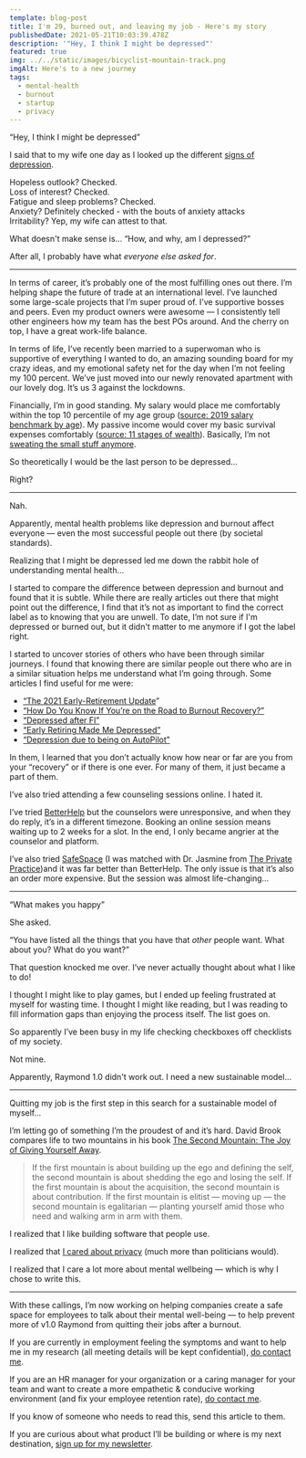 ```yaml
---
template: blog-post
title: I'm 29, burned out, and leaving my job - Here's my story
publishedDate: 2021-05-21T10:03:39.478Z
description: '"Hey, I think I might be depressed"'
featured: true
img: ../../static/images/bicyclist-mountain-track.png
imgAlt: Here's to a new journey
tags:
  - mental-health
  - burnout
  - startup
  - privacy
---
```

“Hey, I think I might be depressed”

I said that to my wife one day as I looked up the different [signs of depression](https://www.healthline.com/health/depression/recognizing-symptoms).

Hopeless outlook? Checked.\
Loss of interest? Checked.\
Fatigue and sleep problems? Checked.\
Anxiety? Definitely checked - with the bouts of anxiety attacks\
Irritability? Yep, my wife can attest to that.

What doesn't make sense is… “How, and why, am I depressed?”

After all, I probably have what *everyone else asked for*.

- - -

In terms of career, it’s probably one of the most fulfilling ones out there. I’m helping shape the future of trade at an international level. I’ve launched some large-scale projects that I’m super proud of. I’ve supportive bosses and peers. Even my product owners were awesome — I consistently tell other engineers how my team has the best POs around. And the cherry on top, I have a great work-life balance.

In terms of life, I’ve recently been married to a superwoman who is supportive of everything I wanted to do, an amazing sounding board for my crazy ideas, and my emotional safety net for the day when I’m not feeling my 100 percent. We’ve just moved into our newly renovated apartment with our lovely dog. It’s us 3 against the lockdowns.

Financially, I’m in good standing. My salary would place me comfortably within the top 10 percentile of my age group ([source: 2019 salary benchmark by age](https://www.salary.sg/2019/benchmark-your-monthly-pay-by-age-gender-2019/)). My passive income would cover my basic survival expenses comfortably ([source: 11 stages of wealth](https://investmentmoats.com/financial-independence/stages-of-wealth-financial-independence/)). Basically, I’m not [sweating the small stuff anymore](https://geek.sg/blog/dont-sweat-the-small-things-on-your-path-to-financial-independence).

So theoretically I would be the last person to be depressed…

Right?

- - -

Nah.

Apparently, mental health problems like depression and burnout affect everyone — even the most successful people out there (by societal standards).

Realizing that I might be depressed led me down the rabbit hole of understanding mental health...

I started to compare the difference between depression and burnout and found that it is subtle. While there are really articles out there that might point out the difference, I find that it’s not as important to find the correct label as to knowing that you are unwell. To date, I’m not sure if I'm depressed or burned out, but it didn't matter to me anymore if I got the label right.

I started to uncover stories of others who have been through similar journeys. I found that knowing there are similar people out there who are in a similar situation helps me understand what I’m going through. Some articles I find useful for me were:

* [“The 2021 Early-Retirement Update](https://livingafi.com/2021/03/17/the-2021-early-retirement-update/)”
* [“How Do You Know If You’re on the Road to Burnout Recovery?”](https://medium.com/age-of-empathy/how-do-you-know-if-youre-on-the-road-to-burnout-recovery-56698e7a83a7)
* [“Depressed after FI”](https://www.reddit.com/r/financialindependence/comments/bhp8p1/depressed_after_fi/)
* [“Early Retiring Made Me Depressed”](https://www.reddit.com/r/financialindependence/comments/863pe4/early_retiring_made_me_depressed/)
* [“Depression due to being on AutoPilot”](https://www.reddit.com/r/financialindependence/comments/8nb77k/depression_due_to_being_on_autopilot/)

In them, I learned that you don’t actually know how near or far are you from your “recovery” or if there is one ever. For many of them, it just became a part of them.

I’ve also tried attending a few counseling sessions online. I hated it.

I’ve tried [BetterHelp](https://www.betterhelp.com/) but the counselors were unresponsive, and when they do reply, it’s in a different timezone. Booking an online session means waiting up to 2 weeks for a slot. In the end, I only became angrier at the counselor and platform.

I’ve also tried [SafeSpace](https://safespace.sg/) (I was matched with Dr. Jasmine from [The Private Practice](https://theprivatepractice.org/))and it was far better than BetterHelp. The only issue is that it’s also an order more expensive. But the session was almost life-changing…

- - -

“What makes you happy”

She asked.

“You have listed all the things that you have that *other* people want. What about you? What do you want?”

That question knocked me over. I’ve never actually thought about what I like to do!

I thought I might like to play games, but I ended up feeling frustrated at myself for wasting time. I thought I might like reading, but I was reading to fill information gaps than enjoying the process itself. The list goes on.

So apparently I’ve been busy in my life checking checkboxes off checklists of my society.

Not mine.

Apparently, Raymond 1.0 didn't work out. I need a new sustainable model…

- - -

Quitting my job is the first step in this search for a sustainable model of myself…

I’m letting go of something I’m the proudest of and it’s hard. David Brook compares life to two mountains in his book [The Second Mountain: The Joy of Giving Yourself Away](https://amzn.to/3scXd7E).

> If the first mountain is about building up the ego and defining the self, the second mountain is about shedding the ego and losing the self. If the first mountain is about the acquisition, the second mountain is about contribution. If the first mountain is elitist — moving up — the second mountain is egalitarian — planting yourself amid those who need and walking arm in arm with them.

I realized that I like building software that people use.

I realized that [I cared about privacy](https://geek.sg/blog/why-should-you-care-about-privacy%E2%80%8A-%E2%80%8Aeven-if-you-had-nothing-to%C2%A0hide) (much more than politicians would).

I realized that I care a lot more about mental wellbeing — which is why I chose to write this.

- - -

With these callings, I’m now working on helping companies create a safe space for employees to talk about their mental well-being — to help prevent more of v1.0 Raymond from quitting their jobs after a burnout.

If you are currently in employment feeling the symptoms and want to help me in my research (all meeting details will be kept confidential), [do contact me](https://geek.sg/contact/).

If you are an HR manager for your organization or a caring manager for your team and want to create a more empathetic & conducive working environment (and fix your employee retention rate), [do contact me](https://geek.sg/contact/).

If you know of someone who needs to read this, send this article to them.

If you are curious about what product I’ll be building or where is my next destination, [sign up for my newsletter](https://geek.us2.list-manage.com/subscribe?u=bfcc21792349f4f0eaff4a2a3&id=694896a0df).